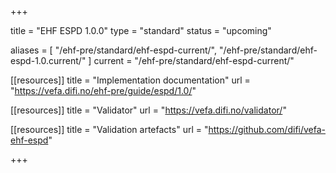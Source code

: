 +++

title = "EHF ESPD 1.0.0"
type = "standard"
status = "upcoming"


aliases = [ "/ehf-pre/standard/ehf-espd-current/", "/ehf-pre/standard/ehf-espd-1.0.current/" ]
current = "/ehf-pre/standard/ehf-espd-current/"

[[resources]]
title = "Implementation documentation"
url = "https://vefa.difi.no/ehf-pre/guide/espd/1.0/"

[[resources]]
title = "Validator"
url = "https://vefa.difi.no/validator/"

[[resources]]
title = "Validation artefacts"
url = "https://github.com/difi/vefa-ehf-espd"

+++

